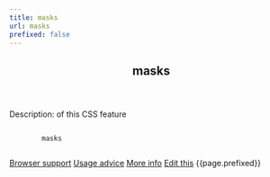 ```yaml
---
title: masks
url: masks
prefixed: false
---
```


<article id="masks" class="feature prefix-{{page.prefixed}}">
	<header class="feature__header">
		<h2>masks</h2>
	</header>
	<p class="feature__description">
		Description: of this CSS feature
	</p>
	<pre class="feature__code"><code>
		masks
	</code></pre>
	<footer class="feature__footer">
		<a href="http://caniuse.com/masks">Browser support</a> 
		<a href="http://html5please.com/#masks">Usage advice</a> 
		<a href="http://www.css3files.com/masks">More info</a> 
		<a href="https://github.com/davidhund/shouldiprefix/blob/master/_posts/{{page.date | date: "%Y-%m-%d"}}-{{page.title}}.md">Edit this</a> 
		<span class="feature__prefix">{{page.prefixed}}</span>
	</footer>
</article>
